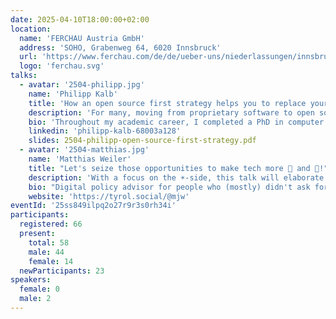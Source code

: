 ```yaml
---
date: 2025-04-10T18:00:00+02:00
location:
  name: 'FERCHAU Austria GmbH'
  address: 'SOHO, Grabenweg 64, 6020 Innsbruck'
  url: 'https://www.ferchau.com/de/de/ueber-uns/niederlassungen/innsbruck'
  logo: 'ferchau.svg'
talks:
  - avatar: '2504-philipp.jpg'
    name: 'Philipp Kalb'
    title: 'How an open source first strategy helps you to replace your engine at full speed!'
    description: 'For many, moving from proprietary software to open source feels like being thrown at the deep end. In the talk we will demonstrate how we moved with our VoiP platform from proprietary Cisco components to an Asterisk and Kubernetes based solution. We will showcase an excerpt of the used technologies and highlight their advantages and disadvantages for our needs. We will wrap up the talk by pointing out how open source has also benefited our marketing efforts.'
    bio: 'Throughout my academic career, I completed a PhD in computer science with a focus in Software Quality Management at the University of Innsbruck. After a decade of working as a software engineer, architect or team lead, I am now the Head of Technology Unified Communications at World-Direct eBusiness solutions GmbH'
    linkedin: 'philipp-kalb-68003a128'
    slides: 2504-philipp-open-source-first-strategy.pdf
  - avatar: '2504-matthias.jpg'
    name: 'Matthias Weiler'
    title: "Let's seize those opportunities to make tech more 🦄 and 🌈!"
    description: 'With a focus on the ☀️-side, this talk will elaborate where our digital world is quasi-utopian already, in which corners we are on the right track and what needs to be done to finish the job.'
    bio: "Digital policy advisor for people who (mostly) didn't ask for it. Two decades experience in discussing Privacy, Surveilance, Digital Sovereignty, Decentralisation, Free Software, Open Data and power structures in tech and elsewhere."
    website: 'https://tyrol.social/@mjw'
eventId: '25ss849ilpq2o27r9r3s0rh34i'
participants:
  registered: 66
  present:
    total: 58
    male: 44
    female: 14
  newParticipants: 23
speakers:
  female: 0
  male: 2
---
```

